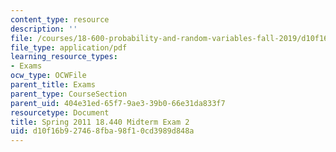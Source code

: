```yaml
---
content_type: resource
description: ''
file: /courses/18-600-probability-and-random-variables-fall-2019/d10f16b927468fba98f10cd3989d848a_MIT18_600F19_mid2_S2011.pdf
file_type: application/pdf
learning_resource_types:
- Exams
ocw_type: OCWFile
parent_title: Exams
parent_type: CourseSection
parent_uid: 404e31ed-65f7-9ae3-39b0-66e31da833f7
resourcetype: Document
title: Spring 2011 18.440 Midterm Exam 2
uid: d10f16b9-2746-8fba-98f1-0cd3989d848a
---
```

